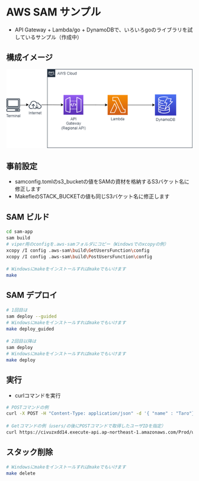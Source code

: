 # AWS SAM サンプル

* API Gateway + Lambda/go + DynamoDBで、いろいろgoのライブラリを試しているサンプル（作成中）
## 構成イメージ
![構成イメージ](image/demo.drawio.png)

## 事前設定
* samconfig.tomlのs3_bucketの値をSAMの資材を格納するS3バケット名に修正します
* MakefleのSTACK_BUCKETの値も同じS3バケット名に修正します

## SAM ビルド
```sh
cd sam-app
sam build
# viper用のconfigを.aws-samフォルダにコピー（Windowsでのxcopyの例）
xcopy /I config .aws-sam\build\GetUsersFunction\config
xcopy /I config .aws-sam\build\PostUsersFunction\config

# Windowsにmakeをインストールすればmakeでもいけます
make 
```

## SAM デプロイ
```sh
# 1回目は
sam deploy --guided
# Windowsにmakeをインストールすればmakeでもいけます
make deploy_guided

# 2回目以降は
sam deploy
# Windowsにmakeをインストールすればmakeでもいけます
make deploy
```
## 実行
* curlコマンドを実行
```sh
# POSTコマンドの例
curl -X POST -H "Content-Type: application/json" -d '{ "name" : "Taro"}' https://42b4c7bk9g.execute-api.ap-northeast-1.amazonaws.com/Prod/users

# Getコマンドの例（users/の後にPOSTコマンドで取得したユーザIDを指定）
curl https://civuzxdd14.execute-api.ap-northeast-1.amazonaws.com/Prod/users/d4d6cb7f-7691-11ec-9520-1ee887dd490e
```

## スタック削除
```sh
# Windowsにmakeをインストールすればmakeでもいけます
make delete
```
